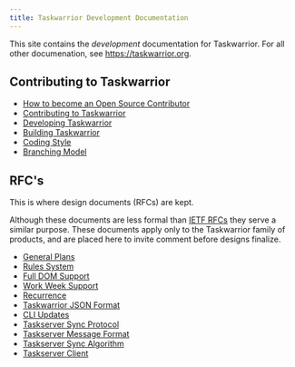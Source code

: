```yaml
---
title: Taskwarrior Development Documentation
---
```


This site contains the _development_ documentation for Taskwarrior.
For all other documenation, see https://taskwarrior.org.

## Contributing to Taskwarrior

 * [How to become an Open Source Contributor](./contrib/first_time)
 * [Contributing to Taskwarrior](./contrib/contribute)
 * [Developing Taskwarrior](./contrib/development)
 * [Building Taskwarrior](./contrib/build)
 * [Coding Style](./contrib/coding_style)
 * [Branching Model](./contrib/branching)

## RFC's

This is where design documents (RFCs) are kept.

Although these documents are less formal than [IETF RFCs](https://www.ietf.org/rfc) they serve a similar purpose.
These documents apply only to the Taskwarrior family of products, and are placed here to invite comment before designs finalize.

 -   [General Plans](./rfcs/plans)
 -   [Rules System](./rfcs/rules)
 -   [Full DOM Support ](./rfcs/dom)
 -   [Work Week Support](./rfcs/workweek)
 -   [Recurrence](./rfcs/recurrence)
 -   [Taskwarrior JSON Format](./rfcs/task)
 -   [CLI Updates ](./rfcs/cli)
 -   [Taskserver Sync Protocol](./rfcs/protocol)
 -   [Taskserver Message Format](./rfcs/request)
 -   [Taskserver Sync Algorithm](./rfcs/sync)
 -   [Taskserver Client](./rfcs/client)
